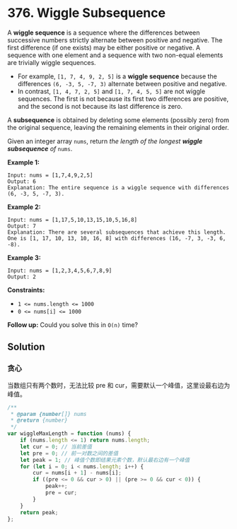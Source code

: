 # 376. Wiggle Subsequence

A **wiggle sequence** is a sequence where the differences between successive numbers strictly alternate between positive and negative. The first difference (if one exists) may be either positive or negative. A sequence with one element and a sequence with two non-equal elements are trivially wiggle sequences.

-   For example, `[1, 7, 4, 9, 2, 5]` is a **wiggle sequence** because the differences `(6, -3, 5, -7, 3)` alternate between positive and negative.
-   In contrast, `[1, 4, 7, 2, 5]` and `[1, 7, 4, 5, 5]` are not wiggle sequences. The first is not because its first two differences are positive, and the second is not because its last difference is zero.

A **subsequence** is obtained by deleting some elements (possibly zero) from the original sequence, leaving the remaining elements in their original order.

Given an integer array `nums`, return _the length of the longest **wiggle subsequence** of_ `nums`.

**Example 1:**

```
Input: nums = [1,7,4,9,2,5]
Output: 6
Explanation: The entire sequence is a wiggle sequence with differences (6, -3, 5, -7, 3).
```

**Example 2:**

```
Input: nums = [1,17,5,10,13,15,10,5,16,8]
Output: 7
Explanation: There are several subsequences that achieve this length.
One is [1, 17, 10, 13, 10, 16, 8] with differences (16, -7, 3, -3, 6, -8).
```

**Example 3:**

```
Input: nums = [1,2,3,4,5,6,7,8,9]
Output: 2
```

**Constraints:**

-   `1 <= nums.length <= 1000`
-   `0 <= nums[i] <= 1000`

**Follow up:** Could you solve this in `O(n)` time?

## Solution

### 贪心

当数组只有两个数时，无法比较 pre 和 cur，需要默认一个峰值，这里设最右边为峰值。

```javascript
/**
 * @param {number[]} nums
 * @return {number}
 */
var wiggleMaxLength = function (nums) {
    if (nums.length <= 1) return nums.length;
    let cur = 0; // 当前差值
    let pre = 0; // 前一对数之间的差值
    let peak = 1; // 峰值个数即结果元素个数，默认最右边有一个峰值
    for (let i = 0; i < nums.length; i++) {
        cur = nums[i + 1] - nums[i];
        if ((pre <= 0 && cur > 0) || (pre >= 0 && cur < 0)) {
            peak++;
            pre = cur;
        }
    }
    return peak;
};
```
